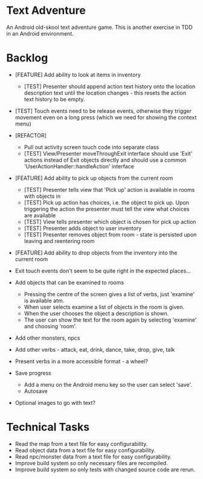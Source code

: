 Text Adventure
==============

An Android old-skool text adventure game. This is another exercise in TDD in an Android environment.

Backlog
=======

- [FEATURE] Add ability to look at items in inventory
  - [TEST] Presenter should append action text history onto the location description text until the location changes - this resets the action text history to be empty.
- [TEST] Touch events need to be release events, otherwise they trigger movement even on a long press (which we need for showing the context menu)
- [REFACTOR]
  - Pull out activity screen touch code into separate class
  - [TEST] View/Presenter moveThroughExit interface should use 'Exit' actions instead of Exit objects directly and should use a common 'UserActionHandler::handleAction' interface
- [FEATURE] Add ability to pick up objects from the current room
  - [TEST] Presenter tells view that 'Pick up' action is available in rooms with objects in
  - [TEST] Pick up action has choices, i.e. the object to pick up. Upon triggering the action the presenter must tell the view what choices are available
  - [TEST] View tells presenter which object is chosen for pick up action
  - [TEST] Presenter adds object to user inventory
  - [TEST] Presenter removes object from room - state is persisted upon leaving and reentering room
- [FEATURE] Add ability to drop objects from the inventory into the current room

- Exit touch events don't seem to be quite right in the expected places...

- Add objects that can be examined to rooms
  - Pressing the centre of the screen gives a list of verbs, just 'examine' is available atm.
  - When user selects examine a list of objects in the room is given.
  - When the user chooses the object a description is shown.
  - The user can show the text for the room again by selecting 'examine' and choosing 'room'.

- Add other monsters, npcs

- Add other verbs - attack, eat, drink, dance, take, drop, give, talk

- Present verbs in a more accessible format - a wheel?

- Save progress
  - Add a menu on the Android menu key so the user can select 'save'.
  - Autosave

- Optional images to go with text?

Technical Tasks
===============

- Read the map from a text file for easy configurability.
- Read object data from a text file for easy configurability.
- Read npc/monster data from a text file for easy configurability.
- Improve build system so only necessary files are recompiled.
- Improve build system so only tests with changed source code are rerun.

